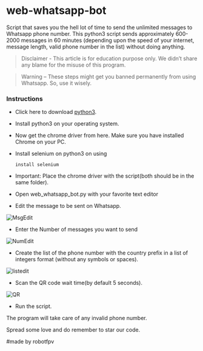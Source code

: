 # web-whatsapp-bot
Script that saves you the hell lot of time to send the unlimited messages to Whatsapp phone number. This python3 script sends approximately 600-2000 messages in 60 minutes (depending upon the speed of your internet, message length, valid phone number in the list) without doing anything.

   >Disclaimer - This article is for education purpose only. We didn’t share any blame for the misuse of this program.

   >Warning – These steps might get you banned permanently from using Whatsapp. So, use it wisely.

### Instructions

* Click here to download [python3](https://www.python.org/downloads/).

* Install python3 on your operating system.

* Now get the chrome driver from here. Make sure you have installed Chrome on your PC.

* Install selenium on python3 on using

  `install selenium`

* Important: Place the chrome driver with the script(both should be in the same folder).

* Open web_whatsapp_bot.py with your favorite text editor

* Edit the message to be sent on Whatsapp.


![MsgEdit](https://github.com/robotfpv/web-whatsapp-bot/blob/master/images/msg.png)



* Enter the Number of messages you want to send


![NumEdit](https://github.com/robotfpv/web-whatsapp-bot/blob/master/images/msgno.png)



* Create the list of the phone number with the country prefix in a list of integers format (without any symbols or spaces).


![listedit](https://github.com/robotfpv/web-whatsapp-bot/blob/master/images/list.png)



* Scan the QR code wait time(by default 5 seconds).


![QR](https://github.com/robotfpv/web-whatsapp-bot/blob/master/images/Capture1.png)

* Run the script.




The program will take care of any invalid phone number.

Spread some love and do remember to star our code.

#made by robotfpv
